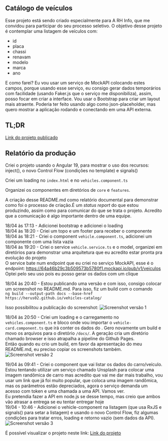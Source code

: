 ## Catálogo de veículos

Esse projeto está sendo criado especialmente para A RH Info, que me convidou para participar do seu processo seletivo.
O objetivo desse projeto é contemplar uma listagem de veículos com:
- id
- placa
- chassi
- renavam
- modelo
- marca
- ano

E como farei? Eu vou usar um serviço de MockAPI colocando estes campos, porque usando esse serviço, eu consigo gerar dados temporários com facilidade (usando Faker.js que o serviço me disponibiliza), assim, posso focar em criar a interface. 
Vou usar o Bootstrap para criar um layout mais atraente.
Poderia ter feito usando algo como json-placeholder, mas quero mostrar a aplicação rodando e conectando em uma API externa. 

## TL;DR

[Link do projeto publicado](https://herus02.github.io/vehicles-catalog/)

## Relatório da produção

Criei o projeto usando o Angular 19, para mostrar o uso dos recursos: inject(), o novo Control Flow (condições no template) e signals()

Criei um loading no `index.html` e no `vehicles.component.ts`

Organizei os componentes em diretórios de `core` e `features`.

A criação desse README.md como relatório documental para demonstrar como foi o processo de criação.É um  _status report_ do que estou produzindo, assim como para comunicar  do que se trata o projeto. Acredito que a comunicação é algo importante dentro de uma equipe.

18/04 às 17:13 - Adicionei bootstrap e adicionei o loading<br>
18/04 às 18:20 - Criei um topo e um footer para receber o componente
18/04 às 18:21 - Criei o component `vehicle.component.ts`, adicionei um componente com uma lista vazia<br>
18/04 às 19:20 - Criei o service `vehicle.service.ts` e o model, organizei em diretórios para demonstrar uma arquitetura que eu acredito estar pronta pra evolução do projeto<br>
O service bate num endpoint que eu criei no serviço MockAPI, esse é o endpoint: https://64a46b29c3b509573b5780f1.mockapi.io/pub/v1/veiculos <br>
Optei pelo seu uso pois eu posso gerar os dados com um clique

18/04 às 20:40 - Estou publicando uma versão e com isso, consigo colocar um screenshot no README.md. Para isso, fiz um build com o comando <br> `ng build --output-path docs --base-href https://herus02.github.io/vehicles-catalog/` <br>

Isso possibilitou a publicação do screenshot: 
![Screenshot versão 1](https://herus02.github.io/vehicles-catalog/assets/img/screenshot-1.png) <br>

18/04 às 20:50 - Criei um loading e o carregamento no `vehicles.component.ts` e bloco onde vou importar o `vehicle-card.component.ts` que irá conter os dados do . Gero novamente um build e movo os arquivos para o diretório `/docs/`. A geração cria um diretório chamado browser e isso atrapalha a pipeline do Github Pages.<br>
Então quando eu crio um build, em favor da apresentação do meu README.md, eu preciso copiar os screenshots também.<br>
![Screenshot versão 2](https://herus02.github.io/vehicles-catalog/assets/img/screenshot-2.png) <br>

19/04 às 09:41 - Criei o component que vai listar os dados do carro/veículo.
<br> Estou tentando utilizar um serviço chamado Unsplash para colocar uma imagem randômica de carro mas acredito que vai me dar mais trabalho, vou usar um link que já foi muito popular, que coloca uma imagem randômica, mas os parâmetros estão depreciados, agora o serviço demanda um acesso com token e uma chamada a uma API. Vamos ver.<br>
Eu pretendia fazer a API em node.js se desse tempo, mas creio que ambos vão atrasar a entrega se eu tentar entregar hoje<br>
19/04 - 10:46 - Adicionei o vehicle-component na listagem (que usa RxJS e signals() para setar a listagem) e usando o novo Control Flow, fiz algumas condições para tratar erros, loading e retorno vazio (sem dados da API).<br>
![Screenshot versão 3](https://herus02.github.io/vehicles-catalog/assets/img/screenshot-3.png) <br>

É possível visualizar o projeto neste link: [Link do projeto](https://herus02.github.io/vehicles-catalog/)
